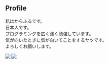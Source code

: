 ## Profile
私はからふるです。  
日本人です。  
プログラミングを広く浅く勉強しています。  
気が向いたときに気が向いてことをするヤツです。  
よろしくお願いします。  

<a href="https://github.com/anuraghazra/github-readme-stats">
  <img align="left" src="https://github-readme-stats.vercel.app/api?username=Karafuru0630XpX&count_private=true&show_icons=true" />
</a>
<a href="https://github.com/anuraghazra/github-readme-stats">
  <img align="left" src="https://github-readme-stats.vercel.app/api/top-langs/?username=Karafuru0630XpX&layout=compact&langs_count=20&exclude_repo=octopress_jp,octopress_en,rcmdnk.github.io,en,octogray_test" />
</a>
<!---
Karafuru0630XpX/Karafuru0630XpX is a ✨ special ✨ repository because its `README.md` (this file) appears on your GitHub profile.
You can click the Preview link to take a look at your changes.
--->
